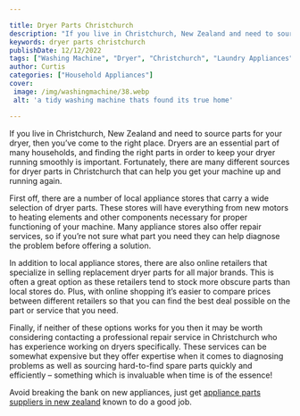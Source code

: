 ```yaml
---

title: Dryer Parts Christchurch
description: "If you live in Christchurch, New Zealand and need to source parts for your dryer, then you’ve come to the right place. Dryers are ...read now to learn more"
keywords: dryer parts christchurch
publishDate: 12/12/2022
tags: ["Washing Machine", "Dryer", "Christchurch", "Laundry Appliances", "Appliance Parts"]
author: Curtis
categories: ["Household Appliances"]
cover: 
 image: /img/washingmachine/38.webp
 alt: 'a tidy washing machine thats found its true home'

---
```


If you live in Christchurch, New Zealand and need to source parts for your dryer, then you’ve come to the right place. Dryers are an essential part of many households, and finding the right parts in order to keep your dryer running smoothly is important. Fortunately, there are many different sources for dryer parts in Christchurch that can help you get your machine up and running again.

First off, there are a number of local appliance stores that carry a wide selection of dryer parts. These stores will have everything from new motors to heating elements and other components necessary for proper functioning of your machine. Many appliance stores also offer repair services, so if you’re not sure what part you need they can help diagnose the problem before offering a solution.

In addition to local appliance stores, there are also online retailers that specialize in selling replacement dryer parts for all major brands. This is often a great option as these retailers tend to stock more obscure parts than local stores do. Plus, with online shopping it’s easier to compare prices between different retailers so that you can find the best deal possible on the part or service that you need. 

Finally, if neither of these options works for you then it may be worth considering contacting a professional repair service in Christchurch who has experience working on dryers specifically. These services can be somewhat expensive but they offer expertise when it comes to diagnosing problems as well as sourcing hard-to-find spare parts quickly and efficiently – something which is invaluable when time is of the essence!

Avoid breaking the bank on new appliances, just get <a href="/pages/appliance-parts-suppliers/new-zealand/">appliance parts suppliers in new zealand</a> known to do a good job.